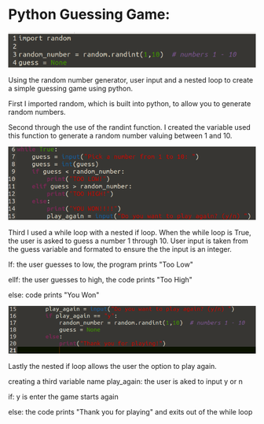 # Python Guessing Game:
<p align="center">
 <img src="/Guessing_Game_Pictures/Import.png" alt="Import">
</p>

Using the random number generator, user input and a nested loop to create a simple guessing game using python. 

First I imported random, which is built into python, to allow you to generate random numbers.

Second through the use of the randint function. I created the variable used this function to generate a random number valuing between 1 and 10. 

<p align="center">
 <img src="/Guessing_Game_Pictures/While_Loop.png" alt="While_Loop">
</p>
Third I used a while loop with a nested if loop. When the while loop is True, the user is asked to guess a number 1 through 10. User input is taken from the guess variable and formated to ensure the the input is an integer. 

If: the user guesses to low, the program prints "Too Low"
 
elIf: the user guesses to  high, the code prints "Too High"
 
else: code prints "You Won"
 
<p align="center">
 <img src="/Guessing_Game_Pictures/Play_Again.png" alt="Play_Again">
</p> 

Lastly the nested if loop allows the user the option to play again.

creating a third variable name play_again: the user is aked to input y or n

if: y is enter the game starts again

else: the code prints "Thank you for playing" and exits out of the while loop

